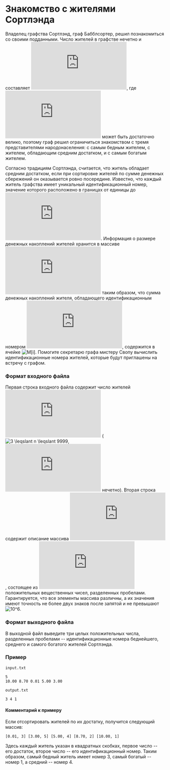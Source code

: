 # Знакомство с жителями Сортлэнда

Владелец графства Сортлэнд, граф Бабблсортер, решил познакомиться со своими подданными.  Число жителей в графстве нечетно и составляет ![n](https://latex.codecogs.com/svg.latex?n), где ![n](https://latex.codecogs.com/svg.latex?n) может быть достаточно велико, поэтому граф решил ограничиться знакомством с тремя представителями народонаселения: с самым бедным жителем, с жителем, обладающим средним достатком, и с самым богатым жителем.

Согласно традициям Сортлэнда, считается, что житель обладает средним достатком, если при сортировке жителей по сумме денежных сбережений он оказывается ровно посередине.  Известно, что каждый житель графства имеет уникальный идентификационный номер, значение которого расположено в границах от единицы до ![n](https://latex.codecogs.com/svg.latex?n).  Информация о размере денежных накоплений жителей хранится в массиве ![M](https://latex.codecogs.com/svg.latex?M) таким образом, что сумма денежных накоплений жителя, обладающего идентификационным номером ![i](https://latex.codecogs.com/svg.latex?i), содержится в ячейке ![M[i]](https://latex.codecogs.com/svg.latex?M[i]).  Помогите секретарю графа мистеру Свопу вычислить идентификационные номера жителей, которые будут приглашены на встречу с графом.

### Формат входного файла

Первая строка входного файла содержит число жителей ![n](https://latex.codecogs.com/svg.latex?n) (![3 \leqslant n \leqslant 9999](https://latex.codecogs.com/svg.latex?3%20\leqslant%20n%20\leqslant%209999), ![n](https://latex.codecogs.com/svg.latex?n) нечетно).  Вторая строка содержит описание массива ![M](https://latex.codecogs.com/svg.latex?M), состоящее из ![n](https://latex.codecogs.com/svg.latex?n) положительных вещественных чисел, разделенных пробелами.  Гарантируется, что все элементы массива различны, а их значения имеют точность не более двух знаков после запятой и не превышают ![10^6](https://latex.codecogs.com/svg.latex?10^6).

### Формат выходного файла

В выходной файл выведите три целых положительных числа, разделенных пробелами -- идентификационные номера беднейшего, среднего и самого богатого жителей Сортлэнда.

### Пример

`input.txt`
```
5
10.00 8.70 0.01 5.00 3.00
```

`output.txt`
```
3 4 1
```

#### Комментарий к примеру

Если отсортировать жителей по их достатку, получится следующий массив:
```
[0.01, 3] [3.00, 5] [5.00, 4] [8.70, 2] [10.00, 1]
```

Здесь каждый житель указан в квадратных скобках, первое число -- его достаток, второе число -- его идентификационный номер. Таким образом, самый бедный житель имеет номер 3, самый богатый -- номер 1, а средний -- номер 4.



